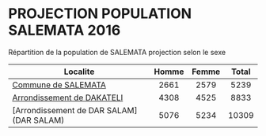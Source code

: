 # PROJECTION POPULATION SALEMATA 2016
	
Répartition de la population de SALEMATA projection selon le sexe
	
| Localite  | Homme | Femme | Total |
| --------- |:-----:|:-----:|:-----:|
| [Commune de SALEMATA](SALEMATA) | 2661 | 2579 | 5239 |
| [Arrondissement de DAKATELI](DAKATELI) | 4308 | 4525 | 8833 |
| [Arrondissement de DAR SALAM](DAR SALAM) | 5076 | 5234 | 10309 |
